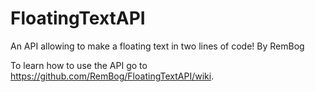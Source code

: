 # FloatingTextAPI
An API allowing to make a floating text in two lines of code! By RemBog

To learn how to use the API go to https://github.com/RemBog/FloatingTextAPI/wiki.
